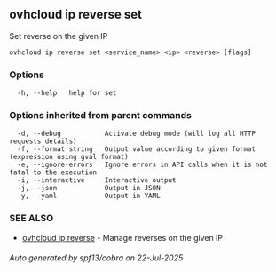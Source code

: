 ## ovhcloud ip reverse set

Set reverse on the given IP

```
ovhcloud ip reverse set <service_name> <ip> <reverse> [flags]
```

### Options

```
  -h, --help   help for set
```

### Options inherited from parent commands

```
  -d, --debug           Activate debug mode (will log all HTTP requests details)
  -f, --format string   Output value according to given format (expression using gval format)
  -e, --ignore-errors   Ignore errors in API calls when it is not fatal to the execution
  -i, --interactive     Interactive output
  -j, --json            Output in JSON
  -y, --yaml            Output in YAML
```

### SEE ALSO

* [ovhcloud ip reverse](ovhcloud_ip_reverse.md)	 - Manage reverses on the given IP

###### Auto generated by spf13/cobra on 22-Jul-2025

